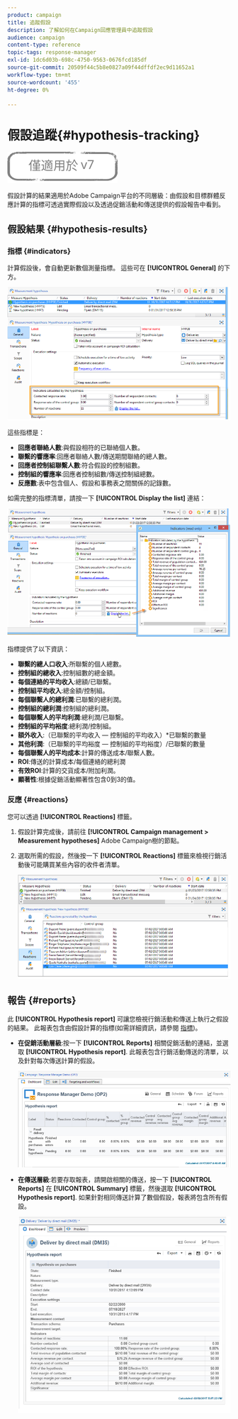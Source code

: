```yaml
---
product: campaign
title: 追蹤假設
description: 了解如何在Campaign回應管理員中追蹤假設
audience: campaign
content-type: reference
topic-tags: response-manager
exl-id: 1dc6d03b-698c-4750-9563-0676fcd185df
source-git-commit: 20509f44c5b8e0827a09f44dffdf2ec9d11652a1
workflow-type: tm+mt
source-wordcount: '455'
ht-degree: 0%

---
```


# 假設追蹤{#hypothesis-tracking}

![](../../assets/v7-only.svg)

假設計算的結果適用於Adobe Campaign平台的不同層級：由假設和目標群體反應計算的指標可透過實際假設以及透過促銷活動和傳送提供的假設報告中看到。

## 假設結果 {#hypothesis-results}

### 指標 {#indicators}

計算假設後，會自動更新數個測量指標。 這些可在 **[!UICONTROL General]** 的下方。

![](assets/response_hypothesis_delivery_example_010.png)

這些指標是：

* **回應者聯絡人數**:與假設相符的已聯絡個人數。
* **聯繫的響應率**:回應者聯絡人數/傳送期間聯絡的總人數。
* **回應者控制組聯繫人數**:符合假設的控制組數。
* **控制組的響應率**:回應者控制組數/傳送控制組總數。
* **反應數**:表中包含個人、假設和事務表之間關係的記錄數。

如需完整的指標清單，請按一下 **[!UICONTROL Display the list]** 連結：

![](assets/response_hypothesis_indicators_002.png)

指標提供了以下資訊：

* **聯繫的總人口收入**:所聯繫的個人總數。
* **控制組的總收入**:控制組數的總金額。
* **每個連絡的平均收入**:總額/已聯繫。
* **控制組平均收入**:總金額/控制組。
* **每個聯繫人的總利潤**:已聯繫的總利潤。
* **控制組的總利潤**:控制組的總利潤。
* **每個聯繫人的平均利潤**:總利潤/已聯繫。
* **控制組的平均裕度**:總利潤/控制組。
* **額外收入**:（已聯繫的平均收入 — 控制組的平均收入）*已聯繫的數量
* **其他利潤**:（已聯繫的平均裕度 — 控制組的平均裕度）/已聯繫的數量
* **每個聯繫人的平均成本**:計算的傳送成本/聯繫人數。
* **ROI**:傳送的計算成本/每個連絡的總利潤
* **有效ROI**:計算的交貨成本/附加利潤。
* **顯著性**:根據促銷活動顯著性包含0到3的值。

### 反應 {#reactions}

您可以透過 **[!UICONTROL Reactions]** 標籤。

1. 假設計算完成後，請前往 **[!UICONTROL Campaign management > Measurement hypotheses]** Adobe Campaign樹的節點。
1. 選取所需的假設，然後按一下 **[!UICONTROL Reactions]** 標籤來檢視行銷活動後可能購買某些內容的收件者清單。

   ![](assets/response_hypothesis_reactions_001.png)

## 報告 {#reports}

此 **[!UICONTROL Hypothesis report]** 可讓您檢視行銷活動和傳送上執行之假設的結果。 此報表包含由假設計算的指標(如需詳細資訊，請參閱 [指標](#indicators))。

* **在促銷活動層級**:按一下 **[!UICONTROL Reports]** 相關促銷活動的連結，並選取 **[!UICONTROL Hypothesis report]**. 此報表包含行銷活動傳送的清單，以及針對每次傳送計算的假設。

   ![](assets/response_hypothesis_campaign_report_001.png)

* **在傳送層級**:若要存取報表，請開啟相關的傳送，按一下 **[!UICONTROL Reports]** 在 **[!UICONTROL Summary]** 標籤，然後選取 **[!UICONTROL Hypothesis report]**. 如果針對相同傳送計算了數個假設，報表將包含所有假設。

   ![](assets/response_hypothesis_delivery_report_001.png)
